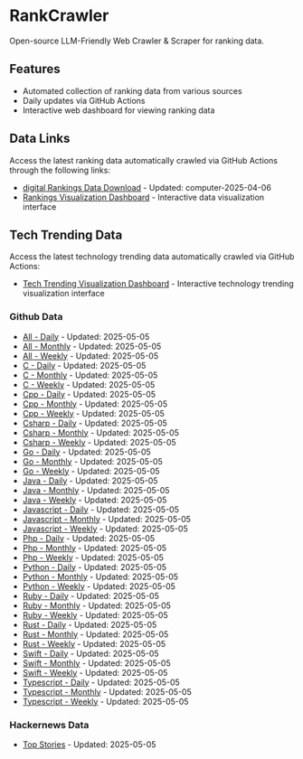 # RankCrawler

Open-source LLM-Friendly Web Crawler & Scraper for ranking data.

## Features

* Automated collection of ranking data from various sources
* Daily updates via GitHub Actions
* Interactive web dashboard for viewing ranking data


## Data Links

Access the latest ranking data automatically crawled via GitHub Actions through the following links:

* [digital Rankings Data Download](https://github.com/chenjy16/RankCrawler/blob/main/data/1688/digital_computer_2025-04-06.json) - Updated: computer-2025-04-06
* [Rankings Visualization Dashboard](https://chenjy16.github.io/RankCrawler/1688_rankings.html) - Interactive data visualization interface




## Tech Trending Data

Access the latest technology trending data automatically crawled via GitHub Actions:

* [Tech Trending Visualization Dashboard](https://chenjy16.github.io/RankCrawler/tech_trending.html) - Interactive technology trending visualization interface

### Github Data

* [All - Daily](https://github.com/chenjy16/RankCrawler/blob/main/data/github/github_all_daily_2025-05-05.json) - Updated: 2025-05-05
* [All - Monthly](https://github.com/chenjy16/RankCrawler/blob/main/data/github/github_all_monthly_2025-05-05.json) - Updated: 2025-05-05
* [All - Weekly](https://github.com/chenjy16/RankCrawler/blob/main/data/github/github_all_weekly_2025-05-05.json) - Updated: 2025-05-05
* [C - Daily](https://github.com/chenjy16/RankCrawler/blob/main/data/github/github_c_daily_2025-05-05.json) - Updated: 2025-05-05
* [C - Monthly](https://github.com/chenjy16/RankCrawler/blob/main/data/github/github_c_monthly_2025-05-05.json) - Updated: 2025-05-05
* [C - Weekly](https://github.com/chenjy16/RankCrawler/blob/main/data/github/github_c_weekly_2025-05-05.json) - Updated: 2025-05-05
* [Cpp - Daily](https://github.com/chenjy16/RankCrawler/blob/main/data/github/github_cpp_daily_2025-05-05.json) - Updated: 2025-05-05
* [Cpp - Monthly](https://github.com/chenjy16/RankCrawler/blob/main/data/github/github_cpp_monthly_2025-05-05.json) - Updated: 2025-05-05
* [Cpp - Weekly](https://github.com/chenjy16/RankCrawler/blob/main/data/github/github_cpp_weekly_2025-05-05.json) - Updated: 2025-05-05
* [Csharp - Daily](https://github.com/chenjy16/RankCrawler/blob/main/data/github/github_csharp_daily_2025-05-05.json) - Updated: 2025-05-05
* [Csharp - Monthly](https://github.com/chenjy16/RankCrawler/blob/main/data/github/github_csharp_monthly_2025-05-05.json) - Updated: 2025-05-05
* [Csharp - Weekly](https://github.com/chenjy16/RankCrawler/blob/main/data/github/github_csharp_weekly_2025-05-05.json) - Updated: 2025-05-05
* [Go - Daily](https://github.com/chenjy16/RankCrawler/blob/main/data/github/github_go_daily_2025-05-05.json) - Updated: 2025-05-05
* [Go - Monthly](https://github.com/chenjy16/RankCrawler/blob/main/data/github/github_go_monthly_2025-05-05.json) - Updated: 2025-05-05
* [Go - Weekly](https://github.com/chenjy16/RankCrawler/blob/main/data/github/github_go_weekly_2025-05-05.json) - Updated: 2025-05-05
* [Java - Daily](https://github.com/chenjy16/RankCrawler/blob/main/data/github/github_java_daily_2025-05-05.json) - Updated: 2025-05-05
* [Java - Monthly](https://github.com/chenjy16/RankCrawler/blob/main/data/github/github_java_monthly_2025-05-05.json) - Updated: 2025-05-05
* [Java - Weekly](https://github.com/chenjy16/RankCrawler/blob/main/data/github/github_java_weekly_2025-05-05.json) - Updated: 2025-05-05
* [Javascript - Daily](https://github.com/chenjy16/RankCrawler/blob/main/data/github/github_javascript_daily_2025-05-05.json) - Updated: 2025-05-05
* [Javascript - Monthly](https://github.com/chenjy16/RankCrawler/blob/main/data/github/github_javascript_monthly_2025-05-05.json) - Updated: 2025-05-05
* [Javascript - Weekly](https://github.com/chenjy16/RankCrawler/blob/main/data/github/github_javascript_weekly_2025-05-05.json) - Updated: 2025-05-05
* [Php - Daily](https://github.com/chenjy16/RankCrawler/blob/main/data/github/github_php_daily_2025-05-05.json) - Updated: 2025-05-05
* [Php - Monthly](https://github.com/chenjy16/RankCrawler/blob/main/data/github/github_php_monthly_2025-05-05.json) - Updated: 2025-05-05
* [Php - Weekly](https://github.com/chenjy16/RankCrawler/blob/main/data/github/github_php_weekly_2025-05-05.json) - Updated: 2025-05-05
* [Python - Daily](https://github.com/chenjy16/RankCrawler/blob/main/data/github/github_python_daily_2025-05-05.json) - Updated: 2025-05-05
* [Python - Monthly](https://github.com/chenjy16/RankCrawler/blob/main/data/github/github_python_monthly_2025-05-05.json) - Updated: 2025-05-05
* [Python - Weekly](https://github.com/chenjy16/RankCrawler/blob/main/data/github/github_python_weekly_2025-05-05.json) - Updated: 2025-05-05
* [Ruby - Daily](https://github.com/chenjy16/RankCrawler/blob/main/data/github/github_ruby_daily_2025-05-05.json) - Updated: 2025-05-05
* [Ruby - Monthly](https://github.com/chenjy16/RankCrawler/blob/main/data/github/github_ruby_monthly_2025-05-05.json) - Updated: 2025-05-05
* [Ruby - Weekly](https://github.com/chenjy16/RankCrawler/blob/main/data/github/github_ruby_weekly_2025-05-05.json) - Updated: 2025-05-05
* [Rust - Daily](https://github.com/chenjy16/RankCrawler/blob/main/data/github/github_rust_daily_2025-05-05.json) - Updated: 2025-05-05
* [Rust - Monthly](https://github.com/chenjy16/RankCrawler/blob/main/data/github/github_rust_monthly_2025-05-05.json) - Updated: 2025-05-05
* [Rust - Weekly](https://github.com/chenjy16/RankCrawler/blob/main/data/github/github_rust_weekly_2025-05-05.json) - Updated: 2025-05-05
* [Swift - Daily](https://github.com/chenjy16/RankCrawler/blob/main/data/github/github_swift_daily_2025-05-05.json) - Updated: 2025-05-05
* [Swift - Monthly](https://github.com/chenjy16/RankCrawler/blob/main/data/github/github_swift_monthly_2025-05-05.json) - Updated: 2025-05-05
* [Swift - Weekly](https://github.com/chenjy16/RankCrawler/blob/main/data/github/github_swift_weekly_2025-05-05.json) - Updated: 2025-05-05
* [Typescript - Daily](https://github.com/chenjy16/RankCrawler/blob/main/data/github/github_typescript_daily_2025-05-05.json) - Updated: 2025-05-05
* [Typescript - Monthly](https://github.com/chenjy16/RankCrawler/blob/main/data/github/github_typescript_monthly_2025-05-05.json) - Updated: 2025-05-05
* [Typescript - Weekly](https://github.com/chenjy16/RankCrawler/blob/main/data/github/github_typescript_weekly_2025-05-05.json) - Updated: 2025-05-05

### Hackernews Data

* [Top Stories](https://github.com/chenjy16/RankCrawler/blob/main/data/hackernews/hackernews_top_2025-05-05.json) - Updated: 2025-05-05


